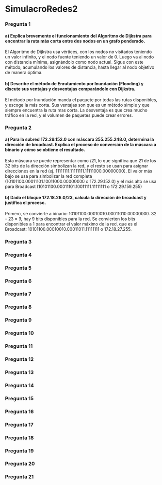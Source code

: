 # SimulacroRedes2

### Pregunta 1

#### a) Explica brevemente el funcionamiento del Algoritmo de Dijkstra para encontrar la ruta más corta entre dos nodos en un grafo ponderado.  
El Algoritmo de Dijkstra usa vértices, con los nodos no visitados teniendo un valor infinito, y el nodo fuente teniendo un valor de 0. Luego va al nodo con distancia mínima, asignándolo como nodo actual. Sigue con este método, acumulando los valores de distancia, hasta llegar al nodo objetivo de manera óptima.

#### b) Describe el método de Enrutamiento por Inundación (Flooding) y discute sus ventajas y desventajas comparándolo con Dijkstra.  
El método por Inundación manda el paquete por todas las rutas disponibles, y escoge la más corta. Sus ventajas son que es un método simple y que siempre encuentra la ruta mas corta. La desventaja es que crea mucho tráfico en la red, y el volumen de paquetes puede crear errores.

### Pregunta 2

#### a) Para la subred 172.29.152.0 con máscara 255.255.248.0, determina la dirección de broadcast. Explica el proceso de conversión de la máscara a binario y cómo se obtiene el resultado.
Esta máscara se puede representar como /21, lo que significa que 21 de los 32 bits de la dirección simbolizan la red, y el resto se usan para asignar direcciones en la red (ej. 11111111.11111111.11111000.00000000). El valor más bajo se usa para simbolizar la red completa (10101100.00011101.10011000.00000000 o 172.29.152.0) y el más alto se usa para Broadcast (10101100.00011101.10011111.11111111 o 172.29.159.255)

#### b) Dado el bloque 172.18.26.0/23, calcula la dirección de broadcast y justifica el proceso.
Primero, se convierte a binario: 10101100.00010010.00011010.00000000. 32 - 23 = 9, hay 9 bits disponibles para la red. Se convierten los bits disponibles a 1 para encontrar el valor máximo de la red, que es el Broadcast: 10101100.00010010.00011011.11111111 o 172.18.27.255.

### Pregunta 3

### Pregunta 4

### Pregunta 5

### Pregunta 6

### Pregunta 7

### Pregunta 8

### Pregunta 9

### Pregunta 10

### Pregunta 11

### Pregunta 12

### Pregunta 13

### Pregunta 14

### Pregunta 15

### Pregunta 16

### Pregunta 17

### Pregunta 18

### Pregunta 19

### Pregunta 20

### Pregunta 21
